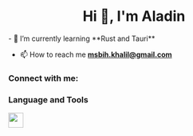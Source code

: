 <h1 align="center">Hi 👋, I'm Aladin</h1>
- 🌱 I’m currently learning **Rust and Tauri**

- 📫 How to reach me **msbih.khalil@gmail.com**

<h3 align="left">Connect with me:</h3>
<p align="left">
</p>

### Language and Tools

<img align="left" width="30px" style="padding-right:10px;" src="https://cdn.jsdelivr.net/gh/devicons/devicon/icons/django/django-plain-wordmark.svg"/>

